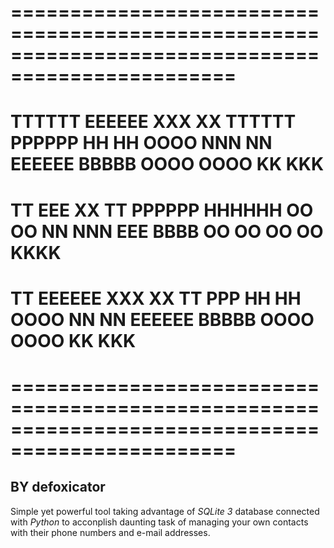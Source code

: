 # =================================================================================================
#  TTTTTT EEEEEE XXX XX TTTTTT    PPPPPP HH  HH  OOOO  NNN NN EEEEEE    BBBBB  OOOO   OOOO  KK KKK
#    TT   EEE      XX     TT      PPPPPP HHHHHH OO  OO NN NNN EEE       BBBB  OO  OO OO  OO KKKK
#    TT   EEEEEE XXX XX   TT      PPP    HH  HH  OOOO  NN  NN EEEEEE    BBBBB  OOOO   OOOO  KK KKK
# =================================================================================================
## BY defoxicator

Simple yet powerful tool taking advantage of _SQLite 3_ database connected with _Python_ to acconplish daunting task of managing your own contacts with their phone numbers and e-mail addresses.
